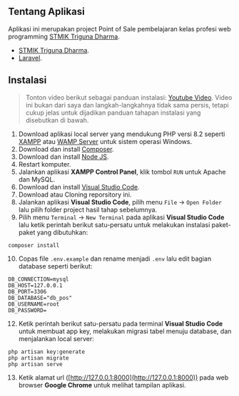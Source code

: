 ## Tentang Aplikasi

Aplikasi ini merupakan project Point of Sale pembelajaran kelas profesi web programming [STMIK Triguna Dharma](https://www.trigunadharma.ac.id).

-   [STMIK Triguna Dharma](https://www.trigunadharma.ac.id).
-   [Laravel](https://laravel.com).

## Instalasi

> Tonton video berikut sebagai panduan instalasi: [Youtube Video](https://www.youtube.com/watch?v=2KX-QOIenZM). Video ini bukan dari saya dan langkah-langkahnya tidak sama persis, tetapi cukup jelas untuk dijadikan panduan tahapan instalasi yang disebutkan di bawah.

1. Download aplikasi local server yang mendukung PHP versi 8.2 seperti [XAMPP](https://www.apachefriends.org/download.html) atau [WAMP Server](https://www.wampserver.com/en/download-wampserver-64bits/) untuk sistem operasi Windows.
2. Download dan install [Composer](https://getcomposer.org/Composer-Setup.exe).
3. Download dan install [Node JS](https://nodejs.org/en/download/).
4. Restart komputer.
5. Jalankan aplikasi **XAMPP Control Panel**, klik tombol `RUN` untuk Apache dan MySQL.
6. Download dan install [Visual Studio Code](https://code.visualstudio.com/Download).
7. Download atau Cloning reporsitory ini.
8. Jalankan aplikasi **Visual Studio Code**, pilih menu `File` -> `Open Folder` lalu pilih folder project hasil tahap sebelumnya.
9. Pilih menu `Terminal` -> `New Terminal` pada aplikasi **Visual Studio Code** lalu ketik perintah berikut satu-persatu untuk melakukan instalasi paket-paket yang dibutuhkan:

```
composer install
```

10. Copas file `.env.example` dan rename menjadi `.env` lalu edit bagian database seperti berikut:

```
DB_CONNECTION=mysql
DB_HOST=127.0.0.1
DB_PORT=3306
DB_DATABASE="db_pos"
DB_USERNAME=root
DB_PASSWORD=
```

12. Ketik perintah berikut satu-persatu pada terminal **Visual Studio Code** untuk membuat app key, melakukan migrasi tabel menuju database, dan menjalankan local server:

```
php artisan key:generate
php artisan migrate
php artisan serve
```

13. Ketik alamat url ([http://127.0.0.1:8000](http://127.0.0.1:8000)) pada web browser **Google Chrome** untuk melihat tampilan aplikasi.
